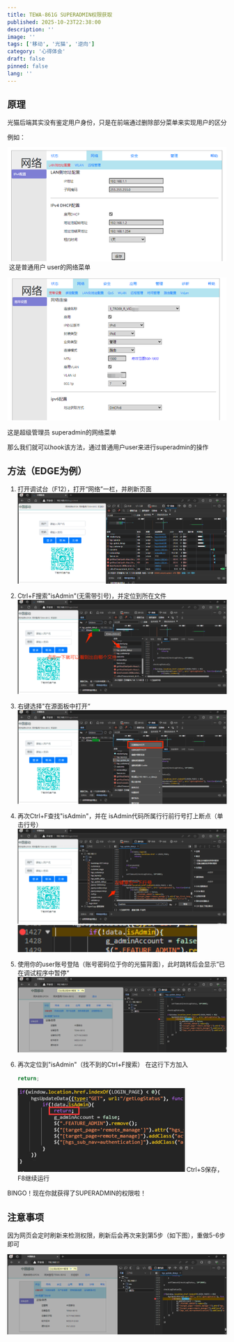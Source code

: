 ```yaml
---
title: TEWA-861G SUPERADMIN权限获取
published: 2025-10-23T22:38:00
description: ''
image: ''
tags: ['移动', '光猫', '逆向']
category: '心得体会'
draft: false
pinned: false
lang: ''
---
```


## 原理

光猫后端其实没有鉴定用户身份，只是在前端通过删除部分菜单来实现用户的区分

例如：

![](./image.png)
​​​
这是普通用户 user的网络菜单


![](./image-1.png)

这是超级管理员 superadmin的网络菜单

那么我们就可以hook该方法，通过普通用户user来进行superadmin的操作

## 方法（EDGE为例）

1. 打开调试台（F12），打开“网络”一栏，并刷新页面
    ![](./image-2.png)

2. Ctrl+F搜索"isAdmin"(无需带引号)，并定位到所在文件
    ![](./image-3.png) 

3. 右键选择"在源面板中打开“ 
    ![](./image-4.png)

4. 再次Ctrl+F查找"isAdmin"，并在 isAdmin代码所属行行前行号打上断点（单击行号） 
    ![](./image-5.png)
    ![](./image-6.png)

5. 使用你的user账号登陆（账号密码位于你的光猫背面），此时跳转后会显示”已在调试程序中暂停“ 
    ![](./image-7.png)

6. 再次定位到"isAdmin"（找不到的Ctrl+F搜索）
    在这行下方加入
    ```js
    return;
    ```
    ![](./image-8.png)
    Ctrl+S保存，F8继续运行

BINGO！现在你就获得了SUPERADMIN的权限啦！

## 注意事项

因为网页会定时刷新来检测权限，刷新后会再次来到第5步（如下图），重做5-6步即可

![](./image-9.png)